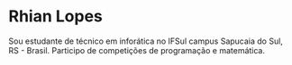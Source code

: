 # Rhian Lopes
Sou estudante de técnico em inforática no IFSul campus Sapucaia do Sul, RS - Brasil. Participo de competições de programação e matemática.
